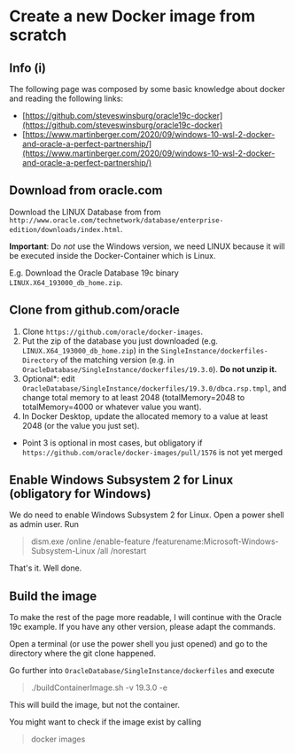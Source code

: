 # Create a new Docker image from scratch

## Info (i)

The following page was composed by some basic knowledge about docker and reading the following links:
- [https://github.com/steveswinsburg/oracle19c-docker](https://github.com/steveswinsburg/oracle19c-docker)
- [https://www.martinberger.com/2020/09/windows-10-wsl-2-docker-and-oracle-a-perfect-partnership/](https://www.martinberger.com/2020/09/windows-10-wsl-2-docker-and-oracle-a-perfect-partnership/)

## Download from oracle.com

Download the LINUX Database from from `http://www.oracle.com/technetwork/database/enterprise-edition/downloads/index.html`.

**Important**: Do _not_ use the Windows version, we need LINUX because it will be executed inside the Docker-Container which is Linux.

E.g. Download the Oracle Database 19c binary `LINUX.X64_193000_db_home.zip`.

## Clone from github.com/oracle

1. Clone `https://github.com/oracle/docker-images`.
2. Put the zip of the database you just downloaded (e.g. `LINUX.X64_193000_db_home.zip`) in the `SingleInstance/dockerfiles-Directory` of the matching version (e.g. in `OracleDatabase/SingleInstance/dockerfiles/19.3.0`). **Do not unzip it.**
3. Optional*: edit `OracleDatabase/SingleInstance/dockerfiles/19.3.0/dbca.rsp.tmpl`, and change total memory to at least 2048 (totalMemory=2048 to totalMemory=4000 or whatever value you want).
4. In Docker Desktop, update the allocated memory to a value at least 2048 (or the value you just set).

* Point 3 is optional in most cases, but obligatory if `https://github.com/oracle/docker-images/pull/1576` is not yet merged


## Enable Windows Subsystem 2 for Linux (obligatory for Windows)

We do need to enable Windows Subsystem 2 for Linux. Open a power shell as admin user. Run

> dism.exe /online /enable-feature /featurename:Microsoft-Windows-Subsystem-Linux /all /norestart

That's it. Well done.

## Build the image

To make the rest of the page more readable, I will continue with the Oracle 19c example. If you have any other version, please adapt the commands.

Open a terminal (or use the power shell you just opened) and go to the directory where the git clone happened. 

Go further into `OracleDatabase/SingleInstance/dockerfiles` and execute

>./buildContainerImage.sh -v 19.3.0 -e

This will build the image, but not the container.

You might want to check if the image exist by calling

> docker images

